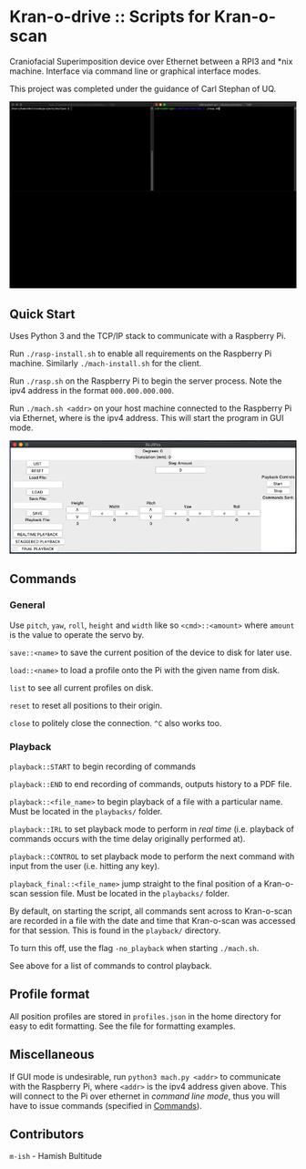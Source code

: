 # Kran-o-drive :: Scripts for Kran-o-scan

Craniofacial Superimposition device over Ethernet between a RPI3 and *nix machine. Interface via command line or graphical interface modes.

This project was completed under the guidance of Carl Stephan of UQ.

![demo](./support/demo2.gif)

## Quick Start

Uses Python 3 and the TCP/IP stack to communicate with a Raspberry Pi.

Run `./rasp-install.sh` to enable all requirements on the Raspberry Pi machine. Similarly `./mach-install.sh` for the client.

Run `./rasp.sh` on the Raspberry Pi to begin the server process. Note the ipv4 address in the format ```000.000.000.000```.

Run `./mach.sh <addr>` on your host machine connected to the Raspberry Pi via Ethernet, where <addr> is the ipv4 address. This will start the program in GUI mode.

![gui](./support/gui.png)

## Commands

### General

Use `pitch`, `yaw`, `roll`, `height` and `width` like so `<cmd>::<amount>` where `amount` is the value to operate the servo by.

`save::<name>` to save the current position of the device to disk for later use.

`load::<name>` to load a profile onto the Pi with the given name from disk.

`list` to see all current profiles on disk.

`reset` to reset all positions to their origin.

`close` to politely close the connection. `^C` also works too.

### Playback 
`playback::START` to begin recording of commands

`playback::END` to end recording of commands, outputs history to a PDF file.

`playback::<file_name>` to begin playback of a file with a particular name. Must be located in the `playbacks/` folder.

`playback::IRL` to set playback mode to perform in *real time* (i.e. playback of commands occurs with the time delay originally performed at).

`playback::CONTROL` to set playback mode to perform the next command with input from the user (i.e. hitting any key).

`playback_final::<file_name>` jump straight to the final position of a Kran-o-scan session file. Must be located in the `playbacks/` folder.

By default, on starting the script, all commands sent across to Kran-o-scan are recorded in a file with the date and time that Kran-o-scan was accessed for that session. This is found in the `playback/` directory.

To turn this off, use the flag `-no_playback` when starting `./mach.sh`.

See above for a list of commands to control playback.

## Profile format

All position profiles are stored in `profiles.json` in the home directory for easy to edit formatting. See the file for formatting examples.

## Miscellaneous
If GUI mode is undesirable, run `python3 mach.py <addr>` to communicate with the Raspberry Pi, where `<addr>` is the ipv4 address given above. This will connect to the Pi over ethernet in *command line mode*, thus you will have to issue commands (specified in [Commands](##Commands)).

## Contributors

`m-ish` - Hamish Bultitude
